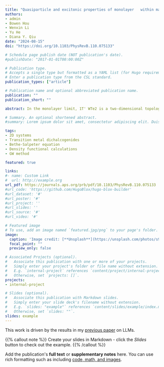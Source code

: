 ```yaml
---
title: "Quasiparticle and excitonic properties of monolayer   within many-body perturbation theory"
authors:
- admin
- Bowen Hou
- Wenxin Li
- Yu He
- Diana Y. Qiu
date: "2024-08-15"
doi: "https://doi.org/10.1103/PhysRevB.110.075133"

# Schedule page publish date (NOT publication's date).
#publishDate: "2017-01-01T00:00:00Z"

# Publication type.
# Accepts a single type but formatted as a YAML list (for Hugo requirements).
# Enter a publication type from the CSL standard.
publication_types: ["article"]

# Publication name and optional abbreviated publication name.
publication: ""
publication_short: ""

abstract: In the monolayer limit, 1T' WTe2 is a two-dimensional topological insulator exhibiting the quantum spin Hall effect and is believed to host an excitonic insulator ground state. However, theoretical analysis of this system is complicated by the difficulty of obtaining descriptions of the single-quasiparticle band structure consistent with experimental measurement within conventional first-principles techniques. Previous band-structure calculations using the Perdew-Burke-Ernzerhof functional and a one-shot GW approximation result in a semimetallic band structure, while calculations with hybrid functionals appear to open a band gap. Here, we demonstrate that self-consistently updating wave functions within a static GW approximation (static COHSEX) can reproduce the insulating band structure experimentally observed by angle-resolved photoemission spectroscopy without resorting to mechanisms beyond the quasiparticle picture. Finally, a finite-momentum Bethe-Salpeter equation calculation on top of self-consistent GW results in negative exciton excitation energies, leaving open the possibility of excitonic instability in 1T' monolayer WTe2.

# Summary. An optional shortened abstract.
#summary: Lorem ipsum dolor sit amet, consectetur adipiscing elit. Duis posuere tellus ac convallis placerat. Proin tincidunt magna sed ex sollicitudin condimentum.

tags:
- 2D systems
- Transition metal dichalcogenides
- Bethe-Salpeter equation
- Density functional calculations
- GW method

featured: true

links:
#- name: Custom Link
#  url: http://example.org
url_pdf: https://journals.aps.org/prb/pdf/10.1103/PhysRevB.110.075133
#url_code: 'https://github.com/HugoBlox/hugo-blox-builder'
#url_dataset: '#'
#url_poster: '#'
#url_project: ''
#url_slides: ''
#url_source: '#'
#url_video: '#'

# Featured image
# To use, add an image named `featured.jpg/png` to your page's folder. 
image:
  caption: 'Image credit: [**Unsplash**](https://unsplash.com/photos/s9CC2SKySJM)'
  focal_point: ""
  preview_only: false

# Associated Projects (optional).
#   Associate this publication with one or more of your projects.
#   Simply enter your project's folder or file name without extension.
#   E.g. `internal-project` references `content/project/internal-project/index.md`.
#   Otherwise, set `projects: []`.
projects:
- internal-project

# Slides (optional).
#   Associate this publication with Markdown slides.
#   Simply enter your slide deck's filename without extension.
#   E.g. `slides: "example"` references `content/slides/example/index.md`.
#   Otherwise, set `slides: ""`.
slides: example
---
```


This work is driven by the results in my [previous paper](/publication/conference-paper/) on LLMs.

{{% callout note %}}
Create your slides in Markdown - click the *Slides* button to check out the example.
{{% /callout %}}

Add the publication's **full text** or **supplementary notes** here. You can use rich formatting such as including [code, math, and images](https://docs.hugoblox.com/content/writing-markdown-latex/).
